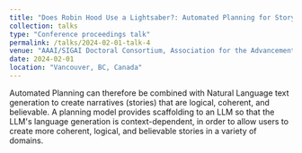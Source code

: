 ```yaml
---
title: "Does Robin Hood Use a Lightsaber?: Automated Planning for Storytelling"
collection: talks
type: "Conference proceedings talk"
permalink: /talks/2024-02-01-talk-4
venue: "AAAI/SIGAI Doctoral Consortium, Association for the Advancement of Artificial Intelligence (AAAI)"
date: 2024-02-01
location: "Vancouver, BC, Canada"
---
```


Automated Planning can therefore be combined with Natural Language text generation to create narratives (stories) that are logical, coherent, and believable. A planning model provides scaffolding to an LLM so that the LLM's language generation is context-dependent, in order to allow users to create more coherent, logical, and believable stories in a variety of domains.